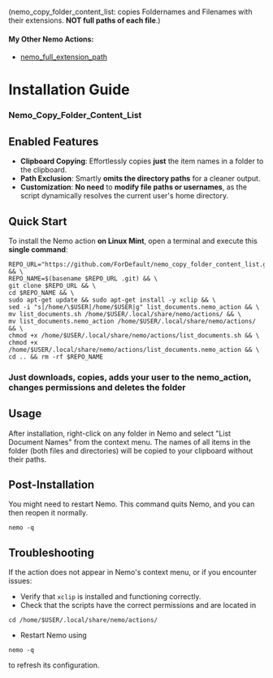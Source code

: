 (nemo_copy_folder_content_list: copies Foldernames and Filenames with their extensions. **NOT full paths of each file**.)

#### My Other Nemo Actions:
- [nemo_full_extension_path](https://github.com/ForDefault/nemo_full_extension_path)


# Installation Guide

### Nemo_Copy_Folder_Content_List

## Enabled Features

- **Clipboard Copying**: Effortlessly copies **just** the item names in a folder to the clipboard.
- **Path Exclusion**: Smartly **omits the directory paths** for a cleaner output.
- **Customization**: **No need** to **modify file paths or usernames**, as the script dynamically resolves the current user's home directory.


## Quick Start

To install the Nemo action **on Linux Mint**, open a terminal and execute this **single command**:

```
REPO_URL="https://github.com/ForDefault/nemo_copy_folder_content_list.git" && \
REPO_NAME=$(basename $REPO_URL .git) && \
git clone $REPO_URL && \
cd $REPO_NAME && \
sudo apt-get update && sudo apt-get install -y xclip && \
sed -i "s|/home/\$USER|/home/$USER|g" list_documents.nemo_action && \
mv list_documents.sh /home/$USER/.local/share/nemo/actions/ && \
mv list_documents.nemo_action /home/$USER/.local/share/nemo/actions/ && \
chmod +x /home/$USER/.local/share/nemo/actions/list_documents.sh && \
chmod +x /home/$USER/.local/share/nemo/actions/list_documents.nemo_action && \
cd .. && rm -rf $REPO_NAME
```
### Just downloads, copies, adds your user to the nemo_action, changes permissions and deletes the folder

## Usage

After installation, right-click on any folder in Nemo and select "List Document Names" from the context menu. The names of all items in the folder (both files and directories) will be copied to your clipboard without their paths.

## Post-Installation

You might need to restart Nemo. 
This command quits Nemo, and you can then reopen it normally.

```
nemo -q 
```
## Troubleshooting

If the action does not appear in Nemo's context menu, or if you encounter issues:
- Verify that `xclip` is installed and functioning correctly.
- Check that the scripts have the correct permissions and are located in 
```
cd /home/$USER/.local/share/nemo/actions/
```
- Restart Nemo using 

```
nemo -q
```
 to refresh its configuration.


